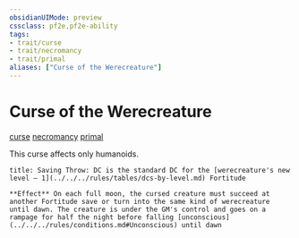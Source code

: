 ```yaml
---
obsidianUIMode: preview
cssclass: pf2e,pf2e-ability
tags:
- trait/curse
- trait/necromancy
- trait/primal
aliases: ["Curse of the Werecreature"]
---
```

# Curse of the Werecreature
[curse](../traits/curse.md)  [necromancy](../traits/necromancy.md)  [primal](../traits/primal.md)  

This curse affects only humanoids.

```ad-inline-affliction
title: Saving Throw: DC is the standard DC for the [werecreature's new level – 1](../../../rules/tables/dcs-by-level.md) Fortitude

**Effect** On each full moon, the cursed creature must succeed at another Fortitude save or turn into the same kind of werecreature until dawn. The creature is under the GM's control and goes on a rampage for half the night before falling [unconscious](../../../rules/conditions.md#Unconscious) until dawn
```
